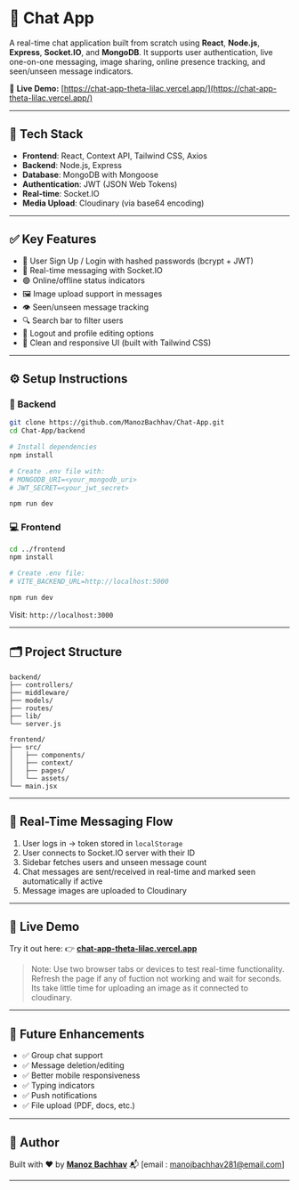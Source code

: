 # 💬 Chat App

A real-time chat application built from scratch using **React**, **Node.js**, **Express**, **Socket.IO**, and **MongoDB**. It supports user authentication, live one-on-one messaging, image sharing, online presence tracking, and seen/unseen message indicators.

🔗 **Live Demo:** [https://chat-app-theta-lilac.vercel.app/](https://chat-app-theta-lilac.vercel.app/)

---

## 🧱 Tech Stack

* **Frontend**: React, Context API, Tailwind CSS, Axios
* **Backend**: Node.js, Express
* **Database**: MongoDB with Mongoose
* **Authentication**: JWT (JSON Web Tokens)
* **Real-time**: Socket.IO
* **Media Upload**: Cloudinary (via base64 encoding)

---

## ✅ Key Features

* 🔐 User Sign Up / Login with hashed passwords (bcrypt + JWT)
* 📡 Real-time messaging with Socket.IO
* 🟢 Online/offline status indicators
* 🖼️ Image upload support in messages
* 👁️ Seen/unseen message tracking
* 🔍 Search bar to filter users
* 🚪 Logout and profile editing options
* 💅 Clean and responsive UI (built with Tailwind CSS)

---

## ⚙️ Setup Instructions

### 📁 Backend

```bash
git clone https://github.com/ManozBachhav/Chat-App.git
cd Chat-App/backend

# Install dependencies
npm install

# Create .env file with:
# MONGODB_URI=<your_mongodb_uri>
# JWT_SECRET=<your_jwt_secret>

npm run dev
```

### 💻 Frontend

```bash
cd ../frontend
npm install

# Create .env file:
# VITE_BACKEND_URL=http://localhost:5000

npm run dev
```

Visit: `http://localhost:3000`

---

## 🗂️ Project Structure

```
backend/
├── controllers/
├── middleware/
├── models/
├── routes/
├── lib/
└── server.js

frontend/
├── src/
│   ├── components/
│   ├── context/
│   ├── pages/
│   └── assets/
└── main.jsx
```

---

## 📡 Real-Time Messaging Flow

1. User logs in → token stored in `localStorage`
2. User connects to Socket.IO server with their ID
3. Sidebar fetches users and unseen message count
4. Chat messages are sent/received in real-time and marked seen automatically if active
5. Message images are uploaded to Cloudinary

---

## 🌟 Live Demo

Try it out here:
👉 **[chat-app-theta-lilac.vercel.app](https://chat-app-theta-lilac.vercel.app/)**

> Note: Use two browser tabs or devices to test real-time functionality.
> Refresh the page if any of fuction not working and wait for seconds.
> Its take little time for uploading an image as it connected to cloudinary.

---

## 🔮 Future Enhancements

* ✅ Group chat support
* ✅ Message deletion/editing
* ✅ Better mobile responsiveness
* ✅ Typing indicators
* ✅ Push notifications
* ✅ File upload (PDF, docs, etc.)

---

## 🤝 Author

Built with ❤️ by [**Manoz Bachhav**](https://github.com/ManozBachhav)
📬 \[email : manojbachhav281@email.com]

---

